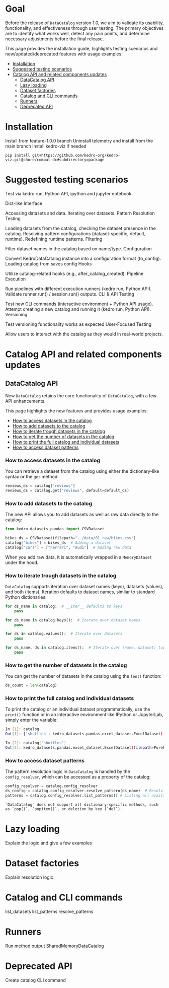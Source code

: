 # Goal

Before the release of `DataCatalog` version 1.0, we aim to validate its usability, functionality, and effectiveness through user testing. The primary objectives are to identify what works well, detect any pain points, and determine necessary adjustments before the final release.

This page provides the installation guide, highlights testing scenarios and new/updated/deprecated features with usage examples:
* [Installation](#installation)
* [Suggested testing scenarios](#suggested-testing-scenarios)
* [Catalog API and related components updates](#catalog-api-and-related-components-updates)
  * [DataCatalog API](#datacatalog-api)
  * [Lazy loading](#lazy-loading)
  * [Dataset factories](#dataset-factories)
  * [Catalog and CLI commands](#catalog-and-cli-commands)
  * [Runners](#runners)
  * [Deprecated API](#deprecated-api)

# Installation

Install from feature-1.0.0 branch
Uninstall telemetry and install from the main branch
Install kedro-viz if needed
```console
pip install git+https://github.com/kedro-org/kedro-viz.git@chore/compat-dc#subdirectory=package
```

# Suggested testing scenarios

Test via kedro run, Python API, ipython and jupyter notebook.

Dict-like Interface

Accessing datasets and data.
Iterating over datasets.
Pattern Resolution Testing

Loading datasets from the catalog, checking the dataset presence in the catalog.
Resolving pattern configurations (dataset-specific, default, runtime).
Redefining runtime patterns.
Filtering

Filter dataset names in the catalog based on name/type.
Configuration

Convert KedroDataCatalog instance into a configuration format (to_config).
Loading catalog from saves config
Hooks

Utilize catalog-related hooks (e.g., after_catalog_created).
Pipeline Execution

Run pipelines with different execution runners (kedro run, Python API).
Validate runner.run() / session.run() outputs.
CLI & API Testing

Test new CLI commands (interactive environment + Python API usage).
Attempt creating a new catalog and running it (kedro run, Python API).
Versioning

Test versioning functionality works as expected
User-Focused Testing

Allow users to interact with the catalog as they would in real-world projects.

# Catalog API and related components updates

## DataCatalog API
New `DataCatalog` retains the core functionality of `DataCatalog`, with a few API enhancements.

This page highlights the new features and provides usage examples:
* [How to access datasets in the catalog](#how-to-access-datasets-in-the-catalog)
* [How to add datasets to the catalog](#how-to-add-datasets-to-the-catalog)
* [How to iterate trough datasets in the catalog](#how-to-iterate-trough-datasets-in-the-catalog)
* [How to get the number of datasets in the catalog](#how-to-get-the-number-of-datasets-in-the-catalog)
* [How to print the full catalog and individual datasets](#how-to-print-the-full-catalog-and-individual-datasets)
* [How to access dataset patterns](#how-to-access-dataset-patterns)

### How to access datasets in the catalog

You can retrieve a dataset from the catalog using either the dictionary-like syntax or the `get` method:

```python
reviews_ds = catalog["reviews"]
reviews_ds = catalog.get("reviews", default=default_ds)
```

### How to add datasets to the catalog

The new API allows you to add datasets as well as raw data directly to the catalog:

```python
from kedro_datasets.pandas import CSVDataset

bikes_ds = CSVDataset(filepath="../data/01_raw/bikes.csv")
catalog["bikes"] = bikes_ds  # Adding a dataset
catalog["cars"] = ["Ferrari", "Audi"]  # Adding raw data
```

When you add raw data, it is automatically wrapped in a `MemoryDataset` under the hood.

### How to iterate trough datasets in the catalog

`DataCatalog` supports iteration over dataset names (keys), datasets (values), and both (items). Iteration defaults to dataset names, similar to standard Python dictionaries:

```python
for ds_name in catalog:  # __iter__ defaults to keys
    pass

for ds_name in catalog.keys():  # Iterate over dataset names
    pass

for ds in catalog.values():  # Iterate over datasets
    pass

for ds_name, ds in catalog.items():  # Iterate over (name, dataset) tuples
    pass
```

### How to get the number of datasets in the catalog

You can get the number of datasets in the catalog using the `len()` function:

```python
ds_count = len(catalog)
```

### How to print the full catalog and individual datasets

To print the catalog or an individual dataset programmatically, use the `print()` function or in an interactive environment like IPython or JupyterLab, simply enter the variable:

```bash
In [1]: catalog
Out[1]: {'shuttles': kedro_datasets.pandas.excel_dataset.ExcelDataset(filepath=PurePosixPath('/data/01_raw/shuttles.xlsx'), protocol='file', load_args={'engine': 'openpyxl'}, save_args={'index': False}, writer_args={'engine': 'openpyxl'}), 'preprocessed_companies': kedro_datasets.pandas.parquet_dataset.ParquetDataset(filepath=PurePosixPath('/data/02_intermediate/preprocessed_companies.pq'), protocol='file', load_args={}, save_args={}), 'params:model_options.test_size': kedro.io.memory_dataset.MemoryDataset(data='<float>'), 'params:model_options.features': kedro.io.memory_dataset.MemoryDataset(data='<list>'))}

In [2]: catalog["shuttles"]
Out[2]: kedro_datasets.pandas.excel_dataset.ExcelDataset(filepath=PurePosixPath('/data/01_raw/shuttles.xlsx'), protocol='file', load_args={'engine': 'openpyxl'}, save_args={'index': False}, writer_args={'engine': 'openpyxl'})
```

### How to access dataset patterns

The pattern resolution logic in `DataCatalog` is handled by the `config_resolver`, which can be accessed as a property of the catalog:

```python
config_resolver = catalog.config_resolver
ds_config = catalog.config_resolver.resolve_pattern(ds_name)  # Resolving a dataset pattern
patterns = catalog.config_resolver.list_patterns() # Listing all available patterns
```

```{note}
`DataCatalog` does not support all dictionary-specific methods, such as `pop()`, `popitem()`, or deletion by key (`del`).
```

# Lazy loading
Explain the logic and give a few examples

# Dataset factories
Explain resolution logic

# Catalog and CLI commands
list_datasets
list_patterns
resolve_patterns

# Runners
Run method output
SharedMemoryDataCatalog

# Deprecated API

Create catalog CLI command
